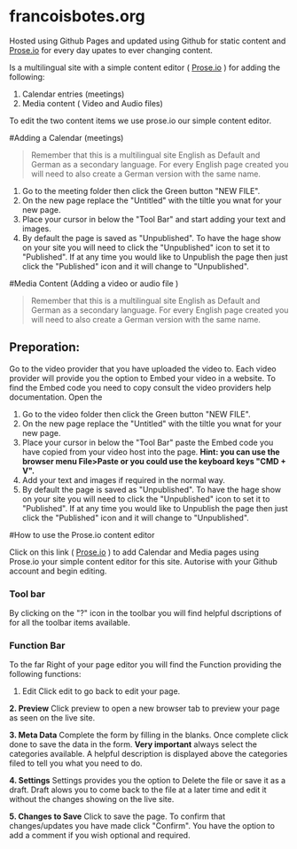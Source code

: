 # francoisbotes.org

Hosted using Github Pages and updated using Github for static content and [Prose.io](http://prose.io/#francoisbotes.org) for every day upates to ever changing content.

Is a multilingual site with a simple content editor ( [Prose.io](http://prose.io/#francoisbotes.org) ) for adding the following:

1. Calendar entries (meetings)
2. Media content ( Video and Audio files)

To edit the two content items we use prose.io our simple content editor.

#Adding a Calendar (meetings)

>  Remember that this is a multilingual site English as Default and German as a secondary language. For every English page created you will need to also create a German version with the same name.

1. Go to the meeting folder then click the Green button "NEW FILE". 
2. On the new page replace the "Untitled" with the tiltle you wnat for your new page.
3. Place your cursor in below the "Tool Bar" and start adding your text and images.
4. By default the page is saved as "Unpublished". To have the hage show on your site you will need to click the "Unpublished" icon to set it to "Published". If at any time you would like to Unpublish the page then just click the "Published" icon and it will change to "Unpublished".

#Media Content (Adding a video or audio file )
 
>  Remember that this is a multilingual site English as Default and German as a secondary language. For every English page created you will need to also create a German version with the same name.
 
## Preporation:
Go to the video provider that you have uploaded the video to. Each video provider will provide you the option to Embed your video in a website. To find the Embed code you need to copy consult the video providers help documentation. Open the  
 
1. Go to the video folder then click the Green button "NEW FILE". 
2. On the new page replace the "Untitled" with the tiltle you wnat for your new page.
3. Place your cursor in below the "Tool Bar" paste the Embed code you have copied from your video host into the page. **Hint: you can use the browser menu File>Paste or you could use the keyboard keys "CMD + V".**
4. Add your text and images if required in the normal way.
5. By default the page is saved as "Unpublished". To have the hage show on your site you will need to click the "Unpublished" icon to set it to "Published". If at any time you would like to Unpublish the page then just click the "Published" icon and it will change to "Unpublished".

#How to use the Prose.io content editor

Click on this link ( [Prose.io](http://prose.io/#francoisbotes.org) ) to add Calendar and Media pages using Prose.io your simple content editor for this site. Autorise with your Github account and begin editing.
 
### Tool bar
By clicking on the "?" icon in the toolbar you will find helpful dscriptions of for all the toolbar items available. 
 
### Function Bar
To the far Right of your page editor you will find the Function providing the following functions:
1. Edit
Click edit to go back to edit your page.
 
**2. Preview**
Click preview to open a new browser tab to preview your page as seen on the live site.
 
**3. Meta Data**
Complete the form by filling in the blanks. Once complete click done to save the data in the form. **Very important** always select the categories available. A helpful description is displayed above the categories filed to tell you what you need to do.
 
**4. Settings**
Settings provides you the option to Delete the file or save it as a draft. Draft alows you to come back to the file at a later time and edit it without the changes showing on the live site.
 
**5. Changes to Save**
Click to save the page. To confirm that changes/updates you have made click "Confirm". You have the option to add a comment if you wish optional and required.
 
